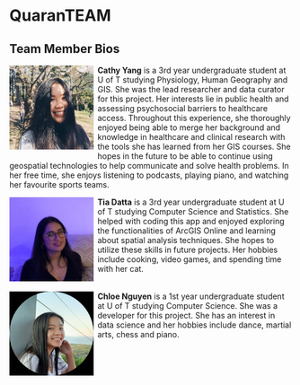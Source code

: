 # QuaranTEAM

## Team Member Bios

<img src="../images/cathy.jpg" style="max-height:150px; margin:0 .5em .25em 0; float: left;" /> **Cathy Yang** is a 3rd year undergraduate student at U of T studying Physiology, Human Geography and GIS. She was the lead researcher and data curator for this project. Her interests lie in public health and assessing psychosocial barriers to healthcare access. Throughout this experience, she thoroughly enjoyed being able to merge her background and knowledge in healthcare and clinical research with the tools she has learned from her GIS courses. She  hopes in the future to be able to continue using geospatial technologies to help communicate and solve health problems. In her free time, she enjoys listening to podcasts, playing piano, and watching her favourite sports teams.<br style="clear:both;" />

<img src="../images/tia.jpg" style="max-height:150px; margin:0 .5em .25em 0; float: left;" /> **Tia Datta** is a 3rd year undergraduate student at U of T studying Computer Science and Statistics. She helped with coding this app and enjoyed exploring the functionalities of ArcGIS Online and learning about spatial analysis techniques. She hopes to utilize these skills in future projects. Her hobbies include cooking, video games, and spending time with her cat.<br style="clear:both;" />

<img src="../images/chloe.jpg" style="max-height:150px; margin:0 .5em .25em 0; float: left;" /> **Chloe Nguyen** is a 1st year undergraduate student at U of T studying Computer Science. She was a developer for this project. She has an interest in data science and her hobbies include dance, martial arts, chess and piano.